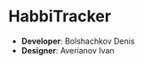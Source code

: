 <h1>HabbiTracker</h1>

<ul>
<li><b>Developer</b>: Bolshachkov Denis</li>
<li><b>Designer</b>: Averianov Ivan</li>
</ul>
